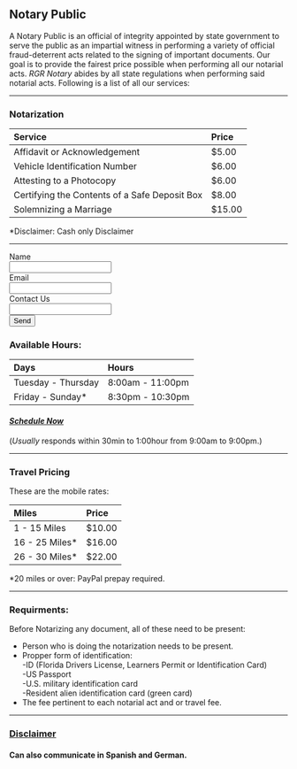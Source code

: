 ## [](#header-1)Notary Public
 
A Notary Public is an official of integrity appointed by state government to serve the public as an impartial witness in performing a variety of official fraud-deterrent acts related to the signing of important documents. Our goal is to provide the fairest price possible when performing all our notarial acts.  _RGR Notary_ abides by all state regulations when performing said notarial acts. Following is a list of all our services: 

*****

### [](#header-6)Notarization

| Service                                       | Price  | 
|:----------------------------------------------|:-------|
| Affidavit or Acknowledgement                  | $5.00  |
| Vehicle Identification Number                 | $6.00  |
| Attesting to a Photocopy                      | $6.00  |
| Certifying the Contents of a Safe Deposit Box | $8.00  |
| Solemnizing a Marriage                        | $15.00 |

*Disclaimer: Cash only Disclaimer 

*****

<form action="https://formspree.io/rgr.notary@gmail.com"
      method="POST">
 Name<br />
 <input type="text" name="name"><br />
 Email<br />
 <input type="email" name="_replyto"><br />
 Contact Us<br />
 <input type="textarea" 40x10 name="scheduling">
 <br /><input type="submit" value="Send">
</form> 

### [](#header-6)Available Hours: 

| Days               | Hours            |
|:-------------------|:-----------------|
| Tuesday - Thursday | 8:00am - 11:00pm |
| Friday - Sunday*   | 8:30pm - 10:30pm |

#### [_Schedule Now_](emailscript.html) 
(_Usually_ responds within 30min to 1:00hour from 9:00am to 9:00pm.)

*****

### [](#header-6)Travel Pricing

These are the mobile rates: 

| Miles             | Price       |
|:------------------|:------------|
| 1  - 15 Miles     | $10.00      |
| 16 - 25 Miles*    | $16.00      |
| 26 - 30 Miles*    | $22.00      |

*20 miles or over: PayPal prepay required. 

*****


### [](#header-4)Requirments: 

Before Notarizing any document, all of these need to be present: 

*   Person who is doing the notarization needs to be present. 
*   Propper form of identification:<br />
      -ID (Florida Drivers License, Learners Permit or Identification Card)<br /> 
      -US Passport <br />
      -U.S. military identification card <br />
      -Resident alien identification card (green card) <br />
*   The fee pertinent to each notarial act and or travel fee. 

* * * 

### [Disclaimer](another-page)

#### [](#header-8)Can also communicate in Spanish and German.


